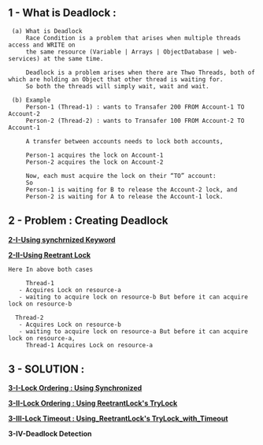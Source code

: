 

## 1 - What is Deadlock : 
    
     (a) What is Deadlock
         Race Condition is a problem that arises when multiple threads access and WRITE on  
         the same resource (Variable | Arrays | ObjectDatabase | web-services) at the same time.
     
         Deadlock is a problem arises when there are Thwo Threads, both of which are holding an Object that other thread is waiting for.
         So both the threads will simply wait, wait and wait.
     
     (b) Example
         Person-1 (Thread-1) : wants to Transafer 200 FROM Account-1 TO Account-2
         Person-2 (Thread-2) : wants to Transafer 100 FROM Account-2 TO Account-1
  
         A transfer between accounts needs to lock both accounts,
   
         Person-1 acquires the lock on Account-1
         Person-2 acquires the lock on Account-2
   
         Now, each must acquire the lock on their “TO” account: 
         So 
         Person-1 is waiting for B to release the Account-2 lock, and 
         Person-2 is waiting for A to release the Account-1 lock.
   

   
 ## 2 - Problem : Creating Deadlock
 
   **[2-I-Using synchrnized Keyword](https://github.com/abhiSyncd/Java-Threads-Step-By-Step/blob/master/5-b-Deadlock/src/main/a_Problem_UsingSynchronized.java)**
   
   **[2-II-Using Reetrant Lock](https://github.com/abhiSyncd/Java-Threads-Step-By-Step/blob/master/5-b-Deadlock/src/main/c_Problem_UsingReetrantLock.java)**
   
    Here In above both cases
   
         Thread-1 
	   - Acquires Lock on resource-a 
	   - waiting to acquire lock on resource-b But before it can acquire lock on resource-b 

	  Thread-2 
	   - Acquires Lock on resource-b
	   - waiting to acquire lock on resource-a But before it can acquire lock on resource-a, 
	     Thread-1 Acquires Lock on resource-a
	     
  
## 3 - SOLUTION : 
   
   **[3-I-Lock Ordering : Using Synchronized](https://github.com/abhiSyncd/Java-Threads-Step-By-Step/blob/master/5-b-Deadlock/src/main/b_Solution_UsingSynchronized.java)**
   
   **[3-II-Lock Ordering : Using ReetrantLock's TryLock](https://github.com/abhiSyncd/Java-Threads-Step-By-Step/blob/master/5-b-Deadlock/src/main/d__Solution_1_UsingReetrantLock_Reordering.java)**
            
   
   **[3-III-Lock Timeout : Using_ReetrantLock's TryLock_with_Timeout](https://github.com/abhiSyncd/Java-Threads-Step-By-Step/blob/master/5-b-Deadlock/src/main/e__Solution_2_UsingReetrantLock_TryLock_with_Timeout.java)**
   
   **3-IV-Deadlock Detection**
   
   
